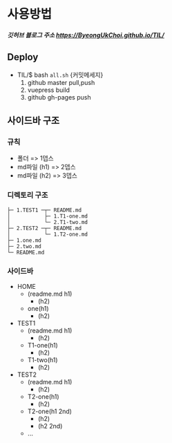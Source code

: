 # 사용방법
##### 깃허브 블로그 주소 https://ByeongUkChoi.github.io/TIL/
## Deploy
- TIL/$ bash ``all.sh`` {커밋메세지}
  1. github master pull,push
  2. vuepress build
  3. github gh-pages push
## 사이드바 구조
### 규칙
 - 폴더 => 1뎁스
 - md파일 (h1) => 2뎁스
 - md파일 (h2) => 3뎁스
### 디렉토리 구조
```
├─ 1.TEST1 ─┬─ README.md
│           ├─ 1.T1-one.md
│           └─ 2.T1-two.md
├─ 2.TEST2 ─┬─ README.md
│           └─ 1.T2-one.md
├─ 1.one.md
├─ 2.two.md
└─ README.md
```
### 사이드바
- HOME
  - (readme.md h1)
    - (h2)
  - one(h1)
    - (h2)
- TEST1
  - (readme.md h1)
    - (h2)
  - T1-one(h1)
    - (h2)
  - T1-two(h1)
    - (h2)
- TEST2
  - (readme.md h1)
    - (h2)
  - T2-one(h1)
    - (h2)
  - T2-one(h1 2nd)
    - (h2)
    - (h2 2nd)
  - ...

<disqus></disqus>
